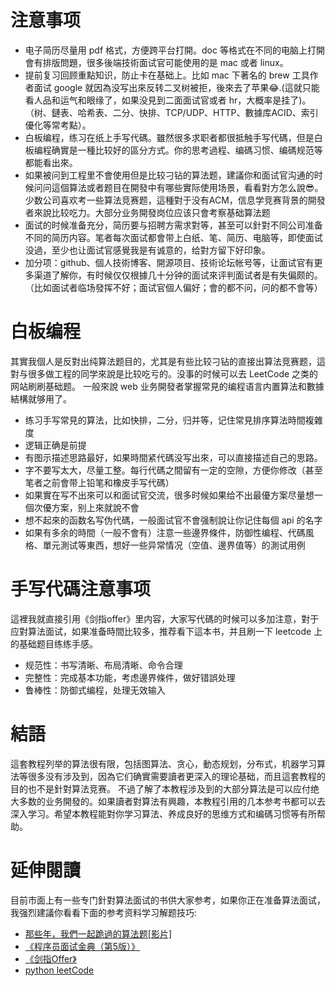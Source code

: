 # 注意事项

- 电子简历尽量用 pdf 格式，方便跨平台打開。doc 等格式在不同的电脑上打開會有排版問題，很多後端技術面试官可能使用的是 mac 或者 linux。
- 提前复习回顾重點知识，防止卡在基础上。比如 mac 下著名的 brew 工具作者面试 google 就因為没写出來反转二叉树被拒，後來去了苹果😂.(這就只能看人品和运气和眼缘了，如果没見到二面面试官或者 hr，大概率是挂了)。（树、鏈表、哈希表、二分、快排、TCP/UDP、HTTP、數據库ACID、索引優化等常考點）。
- 白板编程，练习在纸上手写代碼。雖然很多求职者都很抵触手写代碼，但是白板编程确實是一種比较好的區分方式。你的思考過程、编碼习惯、编碼规范等都能看出來。
- 如果被问到工程里不會使用但是比较刁钻的算法题，建議你和面试官沟通的时候问问這個算法或者题目在開發中有哪些實际使用场景，看看對方怎么說😎。少数公司喜欢考一些算法竞赛题，這種對于没有ACM，信息学竞赛背景的開發者來說比较吃力。大部分业务開發岗位应该只會考察基础算法题
- 面试的时候准备充分，简历要与招聘方需求對等，甚至可以針對不同公司准备不同的简历内容。笔者每次面试都會带上白纸、笔、简历、电脑等，即使面试没過，至少也让面试官感覺我是有诚意的，给對方留下好印象。
- 加分项：github、個人技術博客、開源项目、技術论坛帐号等，让面试官有更多渠道了解你，有时候仅仅根據几十分钟的面试來评判面试者是有失偏颇的。（比如面试者临场發挥不好；面试官個人偏好；會的都不问，问的都不會等）


# 白板编程
其實我個人是反對出纯算法题目的，尤其是有些比较刁钻的直接出算法竞赛题，這對与很多做工程的同学來說是比较吃亏的。没事的时候可以去 LeetCode 之类的网站刷刷基础题。
一般來說 web 业务開發者掌握常見的编程语言内置算法和數據結構就够用了。

- 练习手写常見的算法，比如快排，二分，归并等，记住常見排序算法時間複雜度
- 逻辑正确是前提
- 有图示描述思路最好，如果時間紧代碼没写出來，可以直接描述自己的思路。
- 字不要写太大，尽量工整。每行代碼之間留有一定的空隙，方便你修改（甚至笔者之前會带上铅笔和橡皮手写代碼）
- 如果實在写不出來可以和面试官交流，很多时候如果给不出最優方案尽量想一個次優方案，别上來就說不會
- 想不起來的函数名写伪代碼，一般面试官不會强制說让你记住每個 api 的名字
- 如果有多余的時間（一般不會有）注意一些邊界條件，防御性编程、代碼風格、單元測试等東西，想好一些异常情况（空值、邊界值等）的測试用例

# 手写代碼注意事项

這裡我就直接引用《剑指offer》里内容，大家写代碼的时候可以多加注意，對于应對算法面试，如果准备時間比较多，推荐看下這本书，并且刷一下
leetcode 上的基础题目练练手感。

- 规范性：书写清晰、布局清晰、命令合理
- 完整性：完成基本功能，考虑邊界條件，做好错誤处理
- 鲁棒性：防御式编程，处理无效输入


# 結語
這套教程列举的算法很有限，包括图算法、贪心，動态规划，分布式，机器学习算法等很多没有涉及到，因為它们确實需要讀者更深入的理论基础，而且這套教程的目的也不是針對算法竞赛。
不過了解了本教程涉及到的大部分算法是可以应付绝大多数的业务開發的。如果讀者對算法有興趣，本教程引用的几本参考书都可以去深入学习。希望本教程能對你学习算法、养成良好的思维方式和编碼习惯等有所帮助。

# 延伸閱讀
目前市面上有一些专门針對算法面试的书供大家参考，如果你正在准备算法面试，我强烈建議你看看下面的参考资料学习解题技巧:

- [那些年，我們一起跪過的算法题[影片]](https://zhuanlan.zhihu.com/p/35175401)
- [《程序员面试金典（第5版）》](https://book.douban.com/subject/25753386/)
- [《剑指Offer》](https://book.douban.com/subject/25910559/)
- [python leetCode](https://github.com/HuberTRoy/leetCodek)
